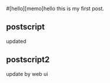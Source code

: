 #[hello][memo]hello
this is my first post.

## postscript

updated

## postscript2

update by web ui
